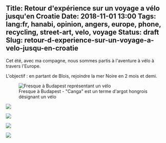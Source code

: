 Title: Retour d'expérience sur un voyage a vélo jusqu'en Croatie
Date: 2018-11-01 13:00
Tags: lang:fr, hanabi, opinion, angers, europe, phone, recycling, street-art, velo, voyage
Status: draft
Slug: retour-d-experience-sur-un-voyage-a-velo-jusqu-en-croatie
---
Cet été, avec ma compagne, nous sommes partis à l'aventure à vélo à travers l'Europe.

L'objectif : en partant de Blois, rejoindre la mer Noire en 2 mois et demi.

<figure role="group">
    <img alt="Fresque à Budapest représentant un vélo" src="images/2018/10/P1070955.JPG">
    <figcaption>Fresque à Budapest - "Canga" est un terme d'argot hongrois désignant un vélo</figcaption>
</figure>

![](images/2018/10/P1070454.JPG)

![](images/2018/10/P1070461.JPG)

![](images/2018/10/P1070111.JPG)

![](images/2018/10/equipement.jpg)


<style>
article img {
    display: block;
    margin: 0 auto;
    max-height: 30rem;
}
article figcaption {
    text-align: center;
}
</style>
